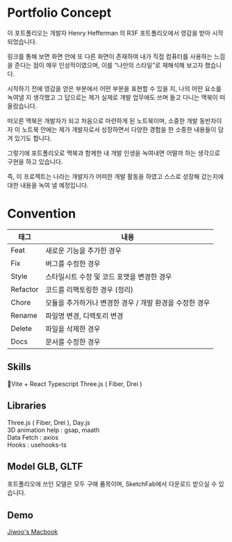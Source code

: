 # Portfolio Concept
이  포트폴리오는 개발자 Henry Hefferman 의 R3F 포트폴리오에서 영감을 받아 시작되었습니다.  

링크를 통해 보면 화면 안에 또 다른 화면이 존재하여 내가 직접 컴퓨터를 사용하는 느낌을 준다는 점이 매우 인상적이였으며, 이를 “나만의 스타일”로 재해석해 보고자 했습니다.  

시작하기 전에 영감을 얻은 부분에서 어떤 부분을 표현할 수 있을 지, 나의 어떤 요소를 녹여낼 지 생각했고 그 답으로는 제가 실제로 개발 업무에도 쓰며 들고 다니는 맥북이 떠올랐습니다.  

떠오른 맥북은 개발자가 되고 처음으로 마련하게 된 노트북이며, 소중한 개발 동반자이자 이 노트북 안에는 제가 개발자로서 성장하면서 다양한 경험을 한 소중한 내용들이 담겨 있기도 합니다.  

그렇기에 포트폴리오로 맥북과 함께한 내 개발 인생을 녹여내면 어떨까 하는 생각으로 구현을 하고 있습니다.  

즉, 이 프로젝트는 나라는 개발자가 어떠한 개발 활동을 하였고 스스로 성장해 갔는지에 대한 내용을 녹여 낼 예정입니다.
# Convention
|태그|내용|
|--|--|
|Feat|새로운 기능을 추가한 경우|
|Fix|버그를 수정한 경우|
|Style|스타일시트 수정 및 코드 포맷을 변경한 경우|
|Refactor|코드를 리팩토링한 경우 (정리)|
|Chore|모듈을 추가하거나 변경한 경우 / 개발 환경을 수정한 경우|
|Rename|파일명 변경, 디렉토리 변경|
|Delete|파일을 삭제한 경우|
|Docs|문서를 수정한 경우|

## Skills
Vite + React
Typescript
Three.js ( Fiber, Drei )

## Libraries
Three.js ( Fiber, Drei ), Day.js  
3D animation help : gsap, maath  
Data Fetch : axios  
Hooks : usehooks-ts  

## Model GLB, GLTF
포트폴리오에 쓰인 모델은 모두 구매 품목이며, SketchFab에서 다운로드 받으실 수 있습니다.  

## Demo
<a href="www.jiwoo.so">Jiwoo's Macbook</a>
